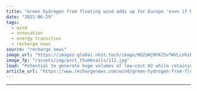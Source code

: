 ```yaml
---
title: "Green hydrogen from floating wind adds up for Europe 'even if Middle East imports cheaper'"
date: "2021-06-29"
tags: 
  - wind
  - innovation
  - energy transition
  - recharge news
source: "recharge news"
image_url: "https://images-global.nhst.tech/image/NUZoWjNYK25vTWVLcnhzL1JJeXVwVmRhNzROVG81WWhkTHhFanJhekdVaz0=/nhst/binary/cfc13ea4a048e4c2b95ec394f1a13966"
image_fp: "/assets/img/post_thumbnails/112.jpg"
lead: "Potential to generate huge volumes of low-cost H2 while retaining security of supply and industrial benefits make offshore technology best bet, says Roland Berger study"
article_url: "https://www.rechargenews.com/wind/green-hydrogen-from-floating-wind-adds-up-for-europe-even-if-middle-east-imports-cheaper/2-1-1032583"
---
```


---
